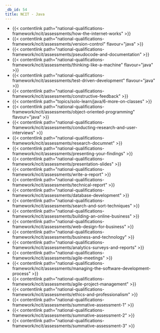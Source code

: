 ```yaml
---
_db_id: 54
title: NCIT - Java
---
```


- {{< contentlink path="national-qualifications-framework/ncit/assessments/how-the-internet-works" >}}
- {{< contentlink path="national-qualifications-framework/ncit/assessments/version-control" flavour="java" >}}
- {{< contentlink path="national-qualifications-framework/ncit/assessments/pseudocode-and-documentation" >}}
- {{< contentlink path="national-qualifications-framework/ncit/assessments/thinking-like-a-machine" flavour="java" >}}
- {{< contentlink path="national-qualifications-framework/ncit/assessments/test-driven-development" flavour="java" >}}
- {{< contentlink path="national-qualifications-framework/ncit/assessments/constructive-feedback" >}}
- {{< contentlink path="topics/solo-learn/java/6-more-on-classes" >}}
- {{< contentlink path="national-qualifications-framework/ncit/assessments/object-oriented-programming" flavour="java" >}}
- {{< contentlink path="national-qualifications-framework/ncit/assessments/conducting-research-and-user-interviews" >}}
- {{< contentlink path="national-qualifications-framework/ncit/assessments/research-documnet" >}}
- {{< contentlink path="national-qualifications-framework/ncit/assessments/presenting-your-findings" >}}
- {{< contentlink path="national-qualifications-framework/ncit/assessments/presentation-slides" >}}
- {{< contentlink path="national-qualifications-framework/ncit/assessments/write-a-report" >}}
- {{< contentlink path="national-qualifications-framework/ncit/assessments/technical-report" >}}
- {{< contentlink path="national-qualifications-framework/ncit/assessments/database-development" >}}
- {{< contentlink path="national-qualifications-framework/ncit/assessments/search-and-sort-techniques" >}}
- {{< contentlink path="national-qualifications-framework/ncit/assessments/building-an-online-business" >}}
- {{< contentlink path="national-qualifications-framework/ncit/assessments/web-design-for-business" >}}
- {{< contentlink path="national-qualifications-framework/ncit/assessments/business-and-technology" >}}
- {{< contentlink path="national-qualifications-framework/ncit/assessments/analytics-surveys-and-reports" >}}
- {{< contentlink path="national-qualifications-framework/ncit/assessments/agile-meetings" >}}
- {{< contentlink path="national-qualifications-framework/ncit/assessments/managing-the-software-development-process" >}}
- {{< contentlink path="national-qualifications-framework/ncit/assessments/agile-project-management" >}}
- {{< contentlink path="national-qualifications-framework/ncit/assessments/ethics-and-professionalism" >}}
- {{< contentlink path="national-qualifications-framework/ncit/assessments/summative-assessment-1" >}}
- {{< contentlink path="national-qualifications-framework/ncit/assessments/summative-assessment-2" >}}
- {{< contentlink path="national-qualifications-framework/ncit/assessments/summative-assessment-3" >}}